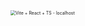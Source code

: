 

<img scr="./FireShot Capture 073 - Vite + React + TS - localhost.png" alt="Vite + React + TS - localhost" style="zoom:50%;" />